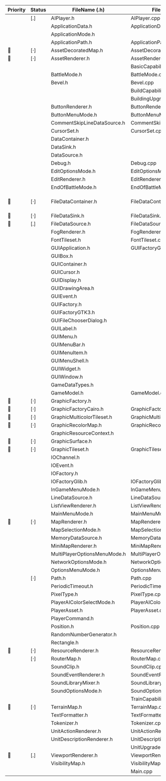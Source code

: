 | Priority     | Status | FileName (.h)                                              | FileName (.cpp)                 | FileName  (Swift)                                        |
|--------------|--------|------------------------------------------------------------|---------------------------------|----------------------------------------------------------|
|              | [.]    | AIPlayer.h                                                 | AIPlayer.cpp                    |                                                          |
|              |        | ApplicationData.h                                          | ApplicationData.cpp             |                                                          |
|              |        | ApplicationMode.h                                          |                                 |                                                          |
|              |        | ApplicationPath.h                                          | ApplicationPath.cpp             |                                                          |
| :red_circle: | [⋅]    | AssetDecoratedMap.h                                        | AssetDecoratedMap.cpp           |                                                          |
| :red_circle: | [⋅]    | AssetRenderer.h                                            | AssetRenderer.cpp               |                                                          |
|              |        |                                                            | BasicCapabilities.cpp           |                                                          |
|              |        | BattleMode.h                                               | BattleMode.cpp                  |                                                          |
|              |        | Bevel.h                                                    | Bevel.cpp                       |                                                          |
|              |        |                                                            | BuildCapabilities.cpp           |                                                          |
|              |        |                                                            | BuildingUpgradeCapabilities.cpp |                                                          |
|              |        | ButtonRenderer.h                                           | ButtonRenderer.cpp              |                                                          |
|              |        | ButtonMenuMode.h                                           | ButtonMenuMode.cpp              |                                                          |
|              |        | CommentSkipLineDataSource.h                                | CommentSkipLineDataSource.cpp   | CommentSkipLineDataSource.swift                          |
|              |        | CursorSet.h                                                | CursorSet.cpp                   |                                                          |
|              |        | DataContainer.h                                            |                                 | DataContainer.swift                                      |
|              |        | DataSink.h                                                 |                                 | DataSink.swift                                           |
|              |        | DataSource.h                                               |                                 | DataSource.swift                                         |
|              |        | Debug.h                                                    | Debug.cpp                       |                                                          |
|              |        | EditOptionsMode.h                                          | EditOptionsMode.cpp             |                                                          |
|              |        | EditRenderer.h                                             | EditRenderer.cpp                |                                                          |
|              |        | EndOfBattleMode.h                                          | EndOfBattleMode.cpp             |                                                          |
| :red_circle: | [⋅]    | FileDataContainer.h                                        | FileDataContainer.cpp           |   May not be necessary because it deals with reading from a directory but we already have access to everything in our project folder without using this class |
| :red_circle: | [⋅]    | FileDataSink.h                                             | FileDataSink.cpp                |                                                          |
| :red_circle: | [.]    | FileDataSource.h                                           | FileDataSource.cpp              |                                                          |
|              |        | FogRenderer.h                                              | FogRenderer.cpp                 |                                                          |
|              |        | FontTileset.h                                              | FontTileset.cpp                 |                                                          |
|              |        | GUIApplication.h                                           | GUIFactoryGTK3.cpp              |                                                          |
|              |        | GUIBox.h                                                   |                                 |                                                          |
|              |        | GUIContainer.h                                             |                                 |                                                          |
|              |        | GUICursor.h                                                |                                 |                                                          |
|              |        | GUIDisplay.h                                               |                                 |                                                          |
|              |        | GUIDrawingArea.h                                           |                                 |                                                          |
|              |        | GUIEvent.h                                                 |                                 |                                                          |
|              |        | GUIFactory.h                                               |                                 |                                                          |
|              |        | GUIFactoryGTK3.h                                           |                                 |                                                          |
|              |        | GUIFileChooserDialog.h                                     |                                 |                                                          |
|              |        | GUILabel.h                                                 |                                 |                                                          |
|              |        | GUIMenu.h                                                  |                                 |                                                          |
|              |        | GUIMenuBar.h                                               |                                 |                                                          |
|              |        | GUIMenuItem.h                                              |                                 |                                                          |
|              |        | GUIMenuShell.h                                             |                                 |                                                          |
|              |        | GUIWidget.h                                                |                                 |                                                          |
|              |        | GUIWindow.h                                                |                                 |                                                          |
|              |        | GameDataTypes.h                                            |                                 | GameDataTypes.swift                                      |
|              |        | GameModel.h                                                | GameModel.cpp                   |                                                          |
| :red_circle: | [⋅]    | GraphicFactory.h                                           |                                 | GraphicFactory.swift                                     |
| :red_circle: | [⋅]    | GraphicFactoryCairo.h                                      | GraphicFactoryCairo.cpp         | GraphicFactoryCoreGraphics.swift                         |
| :red_circle: | [⋅]    | GraphicMulticolorTileset.h                                 | GraphicMulticolorTileset.cpp    |                                                          |
| :red_circle: | [⋅]    | GraphicRecolorMap.h                                        | GraphicRecolorMap.cpp           |                                                          |
|              |        | GraphicResourceContext.h                                   |                                 | GraphicResourceContext.swift                             |
| :red_circle: | [⋅]    | GraphicSurface.h                                           |                                 | GraphicSurface.swift                                     |
| :red_circle: | [⋅]    | GraphicTileset.h                                           | GraphicTileset.cpp              |                                                          |
|              |        | IOChannel.h                                                |                                 |                                                          |
|              |        | IOEvent.h                                                  |                                 | HandlingMouseClicks.swift, IOEvent.swift                 |
|              |        | IOFactory.h                                                |                                 |                                                          |
|              |        | IOFactoryGlib.h                                            | IOFactoryGlib.cpp               |                                                          |
|              |        | InGameMenuMode.h                                           | InGameMenuMode.cpp              |                                                          |
|              |        | LineDataSource.h                                           | LineDataSource.cpp              | LineDataSource.swift                                     |
|              |        | ListViewRenderer.h                                         | ListViewRenderer.cpp            | ListViewRenderer.swift                                   |
|              |        | MainMenuMode.h                                             | MainMenuMode.cpp                | MainMenuViewController.swift,MainWindowController.swift  |
| :red_circle: | [⋅]    | MapRenderer.h                                              | MapRenderer.cpp                 | MapRenderer.swift                                        |
|              |        | MapSelectionMode.h                                         | MapSelectionMode.cpp            |                                                          |
|              |        | MemoryDataSource.h                                         | MemoryDataSource.cpp            |                                                          |
|              |        | MiniMapRenderer.h                                          | MiniMapRenderer.cpp             |                                                          |
|              |        | MultiPlayerOptionsMenuMode.h                               | MultiPlayerOptionsMenuMode.cpp  | MultiPlayerGameOptionsViewController.swift               |
|              |        | NetworkOptionsMode.h                                       | NetworkOptionsMode.cpp          | NetworkOptionsMenuViewController.swift                   |
|              |        | OptionsMenuMode.h                                          | OptionsMenuMode.cpp             | OptionsMenuViewController.swift                          |
|              | [⋅]    | Path.h                                                     | Path.cpp                        |                                                          |
|              |        | PeriodicTimeout.h                                          | PeriodicTimeout.cpp             |                                                          |
|              |        | PixelType.h                                                | PixelType.cpp                   | PixelPosition.swift                                      |
|              |        | PlayerAIColorSelectMode.h                                  | PlayerAIColorSelectMode.cpp     |                                                          |
|              |        | PlayerAsset.h                                              | PlayerAsset.cpp                 |                                                          |
|              |        | PlayerCommand.h                                            |                                 | PlayerCommand.swift                                      |
|              |        | Position.h                                                 | Position.cpp                    | Position.swift                                           |
|              |        | RandomNumberGenerator.h                                    |                                 | RandomNumberGenerator.swift                              |
|              |        | Rectangle.h                                                |                                 | Rectangle.swift                                          |
| :red_circle: | [⋅]    | ResourceRenderer.h                                         | ResourceRenderer.cpp            |                                                          |
|              | [⋅]    | RouterMap.h                                                | RouterMap.cpp                   | RouterMap.swift                                          |
|              |        | SoundClip.h                                                | SoundClip.cpp                   |                                                          |
|              |        | SoundEventRenderer.h                                       | SoundEventRenderer.cpp          | SoundManager.swift                                       |
|              |        | SoundLibraryMixer.h                                        | SoundLibraryMixer.cpp           | SoundOptionsMenuViewController.swift                     |
|              |        | SoundOptionsMode.h                                         | SoundOptionsMode.cpp            | SplashViewController.swift                               |
|              |        |                                                            | TrainCapabilities.cpp           | TilePosition.swift                                       |
| :red_circle: | [⋅]    | TerrainMap.h                                               | TerrainMap.cpp                  | TerrainMap.swift                                         |
|              |        | TextFormatter.h                                            | TextFormatter.cpp               | TextFormatter.swift                                                               |
|              |        | Tokenizer.h                                                | Tokenizer.cpp                   | Tokenizer.swift                                          |
|              |        | UnitActionRenderer.h                                       | UnitActionRenderer.cpp          |                                                          |
|              |        | UnitDescriptionRenderer.h                                  | UnitDescriptionRenderer.cpp     |                                                          |
|              |        |                                                            | UnitUpgradeCapabilities.cpp     |                                                          |
| :red_circle: | [.]    | ViewportRenderer.h                                         | ViewportRenderer.cpp            | ViewportRenderer.swift                                                         |
|              |        | VisibilityMap.h                                            | VisibilityMap.cpp               | VisibilityMap.swift                                      |
|              |        |                                                            | Main.cpp                        |                                                          |
